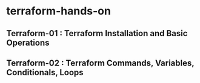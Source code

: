 # terraform-hands-on

## Terraform-01 : Terraform Installation and Basic Operations

## Terraform-02 : Terraform Commands, Variables, Conditionals, Loops